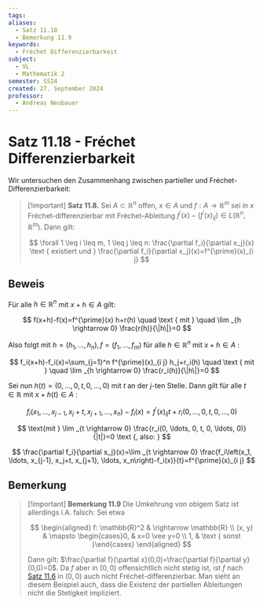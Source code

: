 ```yaml
---
tags: 
aliases:
  - Satz 11.18
  - Bemerkung 11.9
keywords:
  - Fréchet Differenzierbarkeit
subject:
  - VL
  - Mathematik 2
semester: SS24
created: 27. September 2024
professor:
  - Andreas Neubauer
---
```


# Satz 11.18 - Fréchet Differenzierbarkeit

Wir untersuchen den Zusammenhang zwischen partieller und Fréchet-Differenzierbarkeit:

> [!important] **Satz 11.8.** Sei $A \subset \mathbb{R}^n$ offen, $x \in A$ und $f: A \rightarrow \mathbb{R}^m$ sei in $x$ Fréchet-differenzierbar mit Fréchet-Ableitung $f^{\prime}(x)-\left(f^{\prime}(x)_{i j}\right) \in L\left(\mathbb{R}^n, \mathbb{R}^m\right)$. Dann gilt:
> 
> $$
> \forall 1 \leq i \leq m, 1 \leq j \leq n: \frac{\partial f_i}{\partial x_j}(x) \text { existiert und } \frac{\partial f_i}{\partial x_j}(x)=f^{\prime}(x)_{i j}
> $$

## Beweis

Für alle $h \in \mathbb{R}^n$ mit $x+h \in A$ gilt:

$$
f(x+h)-f(x)=f^{\prime}(x) h+r(h) \quad \text { mit } \quad \lim _{h \rightarrow 0} \frac{r(h)}{\|h\|}=0
$$


Also folgt mit $h=\left(h_1, \ldots, h_n\right), f=\left(f_1, \ldots, f_m\right)$ für alle $h \in \mathbb{R}^n$ mit $x+h \in A$ :

$$
f_i(x+h)-f_i(x)=\sum_{j=1}^n f^{\prime}(x)_{i j} h_j+r_i(h) \quad \text { mit } \quad \lim _{h \rightarrow 0} \frac{r_i(h)}{\|h\|}=0
$$

Sei nun $h(t)=(0, \ldots, 0, t, 0, \ldots, 0)$ mit $t$ an der $j$-ten Stelle. Dann gilt für alle $t \in \mathbb{R}$ mit $x+h(t) \in A$ :

$$
f_i\left(x_1, \ldots, x_{j-1}, x_j+t, x_{j+1}, \ldots, x_n\right)-f_i(x)=f^{\prime}(x)_{i j} t+r_i(0, \ldots, 0, t, 0, \ldots, 0)
$$

$$
\text{mit } \lim _{t \rightarrow 0} \frac{r_i(0, \ldots, 0, t, 0, \ldots, 0)}{|t|}=0 \text {, also: }
$$

$$
\frac{\partial f_i}{\partial x_j}(x)=\lim _{t \rightarrow 0} \frac{f_i\left(x_1, \ldots, x_{j-1}, x_j+t, x_{j+1}, \ldots, x_n\right)-f_i(x)}{t}=f^{\prime}(x)_{i j}
$$

## Bemerkung

> [!important] **Bemerkung 11.9** Die Umkehrung von obigem Satz ist allerdings i.A. falsch: Sei etwa
> 
> $$
> \begin{aligned}
> f: \mathbb{R}^2 & \rightarrow \mathbb{R} \\
> (x, y) & \mapsto \begin{cases}0, & x=0 \vee y=0 \\
> 1, & \text { sonst }\end{cases}
> \end{aligned}
> $$
> 
> 
> Dann gilt: $\frac{\partial f}{\partial x}(0,0)=\frac{\partial f}{\partial y}(0,0)=0$. Da $f$ aber in $(0,0)$ offensichtlich nicht stetig ist, ist $f$ nach [Satz 11.6](Satz%2011-6.md) in $(0,0)$ auch nicht Fréchet-differenzierbar.
> Man sieht an diesem Beispiel auch, dass die Existenz der partiellen Ableitungen nicht die Stetigkeit impliziert.
